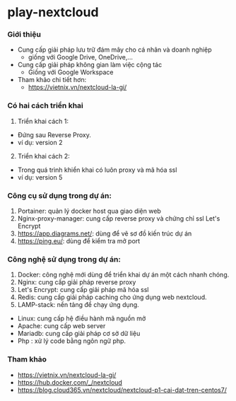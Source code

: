 # play-nextcloud
### Giới thiệu
- Cung cấp giải pháp lưu trữ đám mây cho cá nhân và doanh nghiệp
  + giống với Google Drive, OneDrive,...
- Cung cấp giải pháp không gian làm việc cộng tác
  + Giống với Google Workspace
- Tham khảo chi tiết hơn:
  + https://vietnix.vn/nextcloud-la-gi/

### Có hai cách triển khai
1. Triển khai cách 1:
- Đứng sau Reverse Proxy.
- ví dụ: version 2
2. Triển khai cách 2:
- Trong quá trình khiển khai có luôn proxy và mã hóa ssl
- ví dụ: version 5

### Công cụ sử dụng trong dự án:
1. Portainer: quản lý docker host qua giao diện web
2. Nginx-proxy-manager: cung cấp reverse proxy và chứng chỉ ssl Let's Encrypt
3. https://app.diagrams.net/: dùng để vẽ sơ đồ kiến trúc dự án
4. https://ping.eu/: dùng để kiểm tra mở port

### Công nghệ sử dụng trong dự án:
1. Docker: công nghệ mới dùng để triển khai dự án một cách nhanh chóng.
2. Nginx: cung cấp giải pháp reverse proxy
3. Let's Encrypt: cung cấp giải pháp mã hóa ssl
5. Redis: cung cấp giải pháp caching cho ứng dụng web nextcloud.
6. LAMP-stack: nền tảng để chạy ứng dụng.
- Linux: cung cấp hệ điều hành mã nguồn mở
- Apache: cung cấp web server
- Mariadb: cung cấp giải pháp cơ sở dữ liệu
- Php : xử lý code bằng ngôn ngữ php.

### Tham khảo
- https://vietnix.vn/nextcloud-la-gi/
- https://hub.docker.com/_/nextcloud    
- https://blog.cloud365.vn/nextcloud/nextcloud-p1-cai-dat-tren-centos7/


